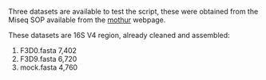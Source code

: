 Three datasets are available to test the script, these were obtained from the Miseq SOP available from the [mothur](https://www.mothur.org/wiki/MiSeq_SOP) webpage.

These datasets are 16S V4 region, already cleaned and assembled:
1. F3D0.fasta 7,402
2. F3D9.fasta 6,720
3. mock.fasta 4,760

